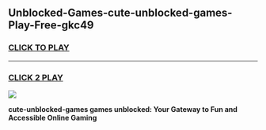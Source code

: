 
## Unblocked-Games-cute-unblocked-games-Play-Free-gkc49
<h3>
<a href="https://premium76.site?title=cute-unblocked-games&ref=21A">CLICK TO PLAY</a></h3>
<hr>

<h3>
<a href="https://premium76.site?title=cute-unblocked-games&ref=21A">CLICK 2 PLAY</a>
  
</h3>

<a href="https://premium76.site?title=cute-unblocked-games&ref=21A"><img src="https://clearcache.store/games.png"></a>


**cute-unblocked-games games unblocked: Your Gateway to Fun and Accessible Online Gaming**

